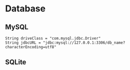 # Database

## MySQL
```
String driveClass = "com.mysql.jdbc.Driver"
String jdbcURL = "jdbc:mysql://127.0.0.1:3306/db_name?characterEncoding=utf8"
```

## SQLite